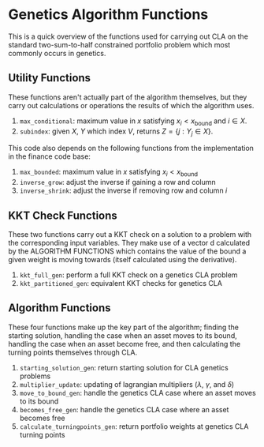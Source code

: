 # Genetics Algorithm Functions

This is a quick overview of the functions used for carrying out CLA on the standard two-sum-to-half constrained portfolio problem which most commonly occurs in genetics.

## Utility Functions

These functions aren't actually part of the algorithm themselves, but they carry out calculations or operations the results of which the algorithm uses.

1. `max_conditional`: maximum value in $x$ satisfying $x_i < x_{\text{bound}}$ and $i\in X$.
2. `subindex`: given $X$, $Y$ which index $V$, returns $Z = \lbrace j : Y_j \in X \rbrace$.

This code also depends on the following functions from the implementation in the finance code base:

1. `max_bounded`: maximum value in $x$ satisfying $x_i < x_{\text{bound}}$
2. `inverse_grow`: adjust the inverse if gaining a row and column
3. `inverse_shrink`: adjust the inverse if removing row and column $i$

## KKT Check Functions

These two functions carry out a KKT check on a solution to a problem with the corresponding input variables. They make use of a vector d calculated by the ALGORITHM FUNCTIONS which contains the value of the bound a given weight is moving towards (itself calculated using the derivative).

1. `kkt_full_gen`: perform a full KKT check on a genetics CLA problem
2. `kkt_partitioned_gen`: equivalent KKT checks for genetics CLA

## Algorithm Functions

These four functions make up the key part of the algorithm; finding the starting solution, handling the case when an asset moves to its bound, handling the case when an asset become free, and then calculating the turning points themselves through CLA.

1. `starting_solution_gen`: return starting solution for CLA genetics problems
2. `multiplier_update`: updating of lagrangian multipliers ($\lambda$, $\gamma$, and $\delta$)
3. `move_to_bound_gen`: handle the genetics CLA case where an asset moves to its bound
4. `becomes_free_gen`: handle the genetics CLA case where an asset becomes free
5. `calculate_turningpoints_gen`: return portfolio weights at genetics CLA turning points
